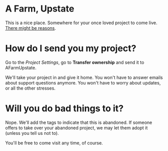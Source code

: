# A Farm, Upstate

This is a nice place. Somewhere for your once loved project to come live.
<a href="https://afarmupstate.github.io/README/">There might be reasons</a>. 

# How do I send you my project?

Go to the *Project Settings*, go to **Transfer ownership** and send it to AFarmUpstate. 

We'll take your project in and give it home. You won't have to answer emails about support questions anymore. You won't have to worry about updates, or 
all the other stresses. 

# Will you do bad things to it?

Nope. We'll add the tags to indicate that this is abandoned. If someone 
offers to take over your abandoned project, we may let them adopt it (unless
you tell us not to). 

You'll be free to come visit any time, of course.


